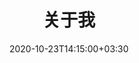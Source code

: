 ---
title: "关于我"
date: 2020-10-23T14:15:00+03:30
lastmod: 2021-04-19T20:00:00+03:30
# cover:
#     image: avatar.jpg
#     alt: عکس مهدی خوشنودی
#     relative: true
---
